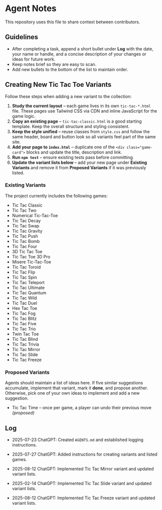 # Agent Notes

This repository uses this file to share context between contributors.

## Guidelines
- After completing a task, append a short bullet under **Log** with the date, your name or handle, and a concise description of your changes or ideas for future work.
- Keep notes brief so they are easy to scan.
- Add new bullets to the bottom of the list to maintain order.

## Creating New Tic Tac Toe Variants
Follow these steps when adding a new variant to the collection:

1. **Study the current layout** – each game lives in its own `tic-tac-*.html` file. These pages use Tailwind CSS via CDN and inline JavaScript for the game logic.
2. **Copy an existing page** – `tic-tac-classic.html` is a good starting template. Keep the overall structure and styling consistent.
3. **Keep the style unified** – reuse classes from `style.css` and follow the same header, board and button look so all variants feel part of the same site.
4. **Add your page to `index.html`** – duplicate one of the `<div class="game-card">` blocks and update the title, description and link.
5. **Run `npm test`** – ensure existing tests pass before committing.
6. **Update the variant lists below** – add your new page under **Existing Variants** and remove it from **Proposed Variants** if it was previously listed.

### Existing Variants
The project currently includes the following games:

* Tic Tac Classic
* Tic Tac Two
* Numerical Tic-Tac-Toe
* Tic Tac Decay
* Tic Tac Swap
* Tic Tac Gravity
* Tic Tac Push
* Tic Tac Bomb
* Tic Tac Four
* 3D Tic Tac Toe
* Tic Tac Toe 3D Pro
* Misere Tic-Tac-Toe
* Tic Tac Toroid
* Tic Tac Flip
* Tic Tac Spin
* Tic Tac Teleport
* Tic Tac Ultimate
* Tic Tac Quantum
* Tic Tac Wild
* Tic Tac Duel
* Hex Tac Toe
* Tic Tac Fog
* Tic Tac Blitz
* Tic Tac Five
* Tic Tac Trio
* Twin Tac Toe
* Tic Tac Blind
* Tic Tac Trivia
* Tic Tac Mirror
* Tic Tac Slide
* Tic Tac Freeze

### Proposed Variants
Agents should maintain a list of ideas here. If five similar suggestions accumulate, implement that variant, mark it **done**, and propose another. Otherwise, pick one of your own ideas to implement and add a new suggestion.

* Tic Tac Time – once per game, a player can undo their previous move *(proposed)*

## Log
- 2025-07-23 ChatGPT: Created `AGENTS.md` and established logging instructions.

- 2025-07-27 ChatGPT: Added instructions for creating variants and listed games.
- 2025-08-12 ChatGPT: Implemented Tic Tac Mirror variant and updated variant lists.
- 2025-02-14 ChatGPT: Implemented Tic Tac Slide variant and updated variant lists.
- 2025-08-12 ChatGPT: Implemented Tic Tac Freeze variant and updated variant lists.
